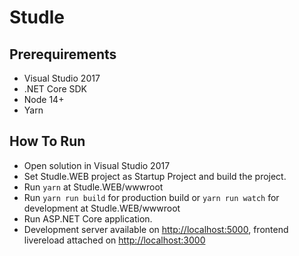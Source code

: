 # Studle

## Prerequirements

* Visual Studio 2017
* .NET Core SDK
* Node 14+
* Yarn

## How To Run

* Open solution in Visual Studio 2017
* Set Studle.WEB project as Startup Project and build the project.
* Run `yarn` at Studle.WEB/wwwroot
* Run `yarn run build` for production build or `yarn run watch` for development at Studle.WEB/wwwroot
* Run ASP.NET Core application.
* Development server available on [http://localhost:5000](http://localhost:5000), frontend livereload attached on [http://localhost:3000](http://localhost:3000)